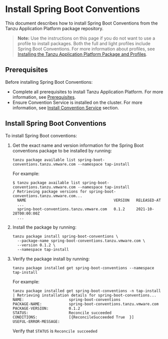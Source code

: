 # Install Spring Boot Conventions

This document describes how to install Spring Boot Conventions
from the Tanzu Application Platform package repository.

>**Note:** Use the instructions on this page if you do not want to use a profile to install packages.
Both the full and light profiles include Spring Boot Conventions.
For more information about profiles, see [Installing the Tanzu Application Platform Package and Profiles](../install.md).

## <a id='prereqs'></a>Prerequisites

Before installing Spring Boot Conventions:

- Complete all prerequisites to install Tanzu Application Platform. For more information, see [Prerequisites](../prerequisites.md).
- Ensure Convention Service is installed on the cluster. For more information, see 
[Install Convention Service](../convention-service/install-conv-service.md#install-prereqs) section.

## <a id='install-spring-boot-conv'></a> Install Spring Boot Conventions

To install Spring Boot conventions:

1. Get the exact name and version information for the Spring Boot conventions package to be installed by running:

    ```
    tanzu package available list spring-boot-conventions.tanzu.vmware.com --namespace tap-install
    ```

    For example:

    ```
    $ tanzu package available list spring-boot-conventions.tanzu.vmware.com --namespace tap-install
    / Retrieving package versions for spring-boot-conventions.tanzu.vmware.com...
      NAME                                       VERSION   RELEASED-AT
      ...
      spring-boot-conventions.tanzu.vmware.com   0.1.2     2021-10-28T00:00:00Z
      ...
    ```

1. Install the package by running:

    ```
    tanzu package install spring-boot-conventions \
      --package-name spring-boot-conventions.tanzu.vmware.com \
      --version 0.1.2 \
      --namespace tap-install
    ```

1. Verify the package install by running:

    ```
    tanzu package installed get spring-boot-conventions --namespace tap-install
    ```

    For example:

    ```
    tanzu package installed get spring-boot-conventions -n tap-install
    | Retrieving installation details for spring-boot-conventions...
    NAME:                    spring-boot-conventions
    PACKAGE-NAME:            spring-boot-conventions.tanzu.vmware.com
    PACKAGE-VERSION:         0.1.2
    STATUS:                  Reconcile succeeded
    CONDITIONS:              [{ReconcileSucceeded True  }]
    USEFUL-ERROR-MESSAGE:
    ```

    Verify that `STATUS` is `Reconcile succeeded`
